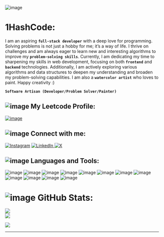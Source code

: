  ![image](https://github.com/1HashCode/1HashCode/assets/154821339/2a223278-3cde-48ef-a4c9-aa0be45d5cf2)
 # 1HashCode:
 
I am an aspiring **`full-stack developer`** with a deep love for programming. Solving problems is not just a hobby for me; it’s a way of life. I thrive on challenges and am always eager to learn new and interesting algorithms to improve my **`problem-solving skills`**. Currently, I am dedicating my time to sharpening my skills in web development, focusing on both **`frontend`** and **`backend`** technologies. Additionally, I am actively exploring various algorithms and data structures to deepen my understanding and broaden my problem-solving capabilities. I am also a **`watercolor artist`** who loves to paint. Happy creativity :)

**`Software Artisan (Developer/Problem Solver/Painter)`**

## ![image](https://github.com/1HashCode/1HashCode/assets/154821339/aafcf361-8b49-42a3-b783-6711b9c95a34) My Leetcode Profile:
[![image](https://github.com/1HashCode/1HashCode/assets/154821339/90a34622-95bf-44c5-837f-2f09315af972)](https://leetcode.com/avhik/)


## ![image](https://github.com/1HashCode/1HashCode/assets/154821339/ae137292-600f-421a-bb11-571044c23a2c) Connect with me:
[![Instagram](https://github.com/1HashCode/1HashCode/assets/154821339/99dd40be-4c91-46a0-8f5d-63781a97d4c3)](https://instagram.com/avhiklaha) [![LinkedIn](https://github.com/1HashCode/1HashCode/assets/154821339/bcdc1643-82a5-4c95-86a8-db314a176889)
](https://www.linkedin.com/in/avhik-laha-1059312b9/) [![X](https://github.com/1HashCode/1HashCode/assets/154821339/aee81c6f-1803-4049-9cba-679c08a51260)
](https://x.com/@Avhik_Laha1) 

## ![image](https://github.com/1HashCode/1HashCode/assets/154821339/75e2591c-c076-41e7-8994-1bc706cd1fe0) Languages and Tools:

![image](https://github.com/1HashCode/1HashCode/assets/154821339/c76f5c26-70f5-4cae-902d-e894a5bb8ff4)
![image](https://github.com/1HashCode/1HashCode/assets/154821339/e00eb753-f127-4c7a-b90a-0bbea283e372)
![image](https://github.com/1HashCode/1HashCode/assets/154821339/6391fe81-0947-4e03-8717-6d28e15742b9)
![image](https://github.com/1HashCode/1HashCode/assets/154821339/93b1517a-244f-488e-a600-581bbf48bd3f)
![image](https://github.com/1HashCode/1HashCode/assets/154821339/544d92e3-e145-472f-9c10-84df332dca6d)
![image](https://github.com/1HashCode/1HashCode/assets/154821339/be00315f-69fd-4c20-9207-dbb041237c2e)
![image](https://github.com/1HashCode/1HashCode/assets/154821339/7d1564d6-3cb7-4812-a8a3-f86791a3a316)
![image](https://github.com/1HashCode/1HashCode/assets/154821339/7078d19a-5712-4f20-b935-3b8308c3aa20)
![image](https://github.com/1HashCode/1HashCode/assets/154821339/d941a56b-8b9b-4d92-bb21-c5d0225ca9ba)
![image](https://github.com/1HashCode/1HashCode/assets/154821339/87a998b9-bd51-4ce8-a240-6d379661c108)
![image](https://github.com/1HashCode/1HashCode/assets/154821339/9bf842f9-f2df-4dd6-bf4c-eba20170d772)
![image](https://github.com/1HashCode/1HashCode/assets/154821339/649a4869-3336-4319-9542-cea4521da191)

# ![image](https://github.com/1HashCode/1HashCode/assets/154821339/18c72ca0-b7f6-4818-85ea-2cbf6cdb4cf1) GitHub Stats:
![](https://github-readme-stats.vercel.app/api?username=1HashCode&theme=nightowl&hide_border=false&include_all_commits=false&count_private=false)<br/>
![](https://github-readme-streak-stats.herokuapp.com/?user=1HashCode&theme=nightowl&hide_border=false)<br/>

![](https://quotes-github-readme.vercel.app/api?type=vetical&theme=light)

---
